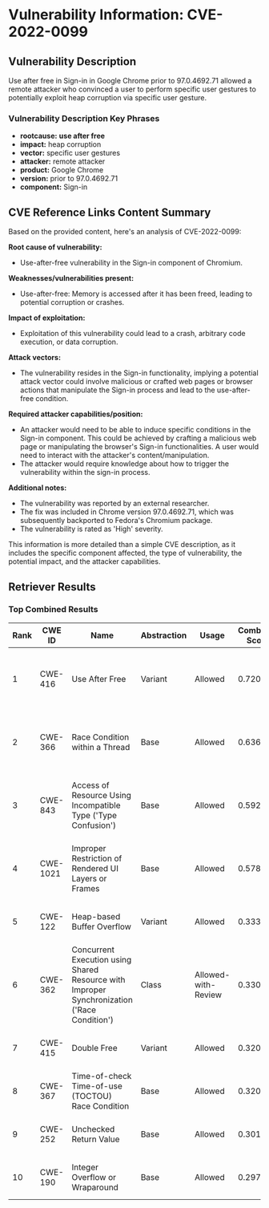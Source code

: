 # Vulnerability Information: CVE-2022-0099

## Vulnerability Description
Use after free in Sign-in in Google Chrome prior to 97.0.4692.71 allowed a remote attacker who convinced a user to perform specific user gestures to potentially exploit heap corruption via specific user gesture.

### Vulnerability Description Key Phrases
- **rootcause:** **use after free**
- **impact:** heap corruption
- **vector:** specific user gestures
- **attacker:** remote attacker
- **product:** Google Chrome
- **version:** prior to 97.0.4692.71
- **component:** Sign-in

## CVE Reference Links Content Summary
Based on the provided content, here's an analysis of CVE-2022-0099:

**Root cause of vulnerability:**
*   Use-after-free vulnerability in the Sign-in component of Chromium.

**Weaknesses/vulnerabilities present:**
*   Use-after-free: Memory is accessed after it has been freed, leading to potential corruption or crashes.

**Impact of exploitation:**
*   Exploitation of this vulnerability could lead to a crash, arbitrary code execution, or data corruption.

**Attack vectors:**
*   The vulnerability resides in the Sign-in functionality, implying a potential attack vector could involve malicious or crafted web pages or browser actions that manipulate the Sign-in process and lead to the use-after-free condition.

**Required attacker capabilities/position:**
*   An attacker would need to be able to induce specific conditions in the Sign-in component. This could be achieved by crafting a malicious web page or manipulating the browser's Sign-in functionalities. A user would need to interact with the attacker's content/manipulation.
*   The attacker would require knowledge about how to trigger the vulnerability within the sign-in process.

**Additional notes:**
*   The vulnerability was reported by an external researcher.
*   The fix was included in Chrome version 97.0.4692.71, which was subsequently backported to Fedora's Chromium package.
*   The vulnerability is rated as 'High' severity.

This information is more detailed than a simple CVE description, as it includes the specific component affected, the type of vulnerability, the potential impact, and the attacker capabilities.

## Retriever Results

### Top Combined Results

| Rank | CWE ID | Name | Abstraction | Usage | Combined Score | Retrievers | Individual Scores |
|------|--------|------|-------------|-------|---------------|------------|-------------------|
| 1 | CWE-416 | Use After Free | Variant | Allowed | 0.7206 | dense, sparse, graph | dense: 0.619, sparse: 0.331, graph: 0.788 |
| 2 | CWE-366 | Race Condition within a Thread | Base | Allowed | 0.6365 | dense, sparse, graph | dense: 0.541, sparse: 0.255, graph: 0.615 |
| 3 | CWE-843 | Access of Resource Using Incompatible Type ('Type Confusion') | Base | Allowed | 0.5923 | dense, sparse, graph | dense: 0.471, sparse: 0.196, graph: 0.683 |
| 4 | CWE-1021 | Improper Restriction of Rendered UI Layers or Frames | Base | Allowed | 0.5785 | dense, sparse, graph | dense: 0.530, sparse: 0.161, graph: 0.618 |
| 5 | CWE-122 | Heap-based Buffer Overflow | Variant | Allowed | 0.3336 | dense, sparse | dense: 0.487, sparse: 0.206 |
| 6 | CWE-362 | Concurrent Execution using Shared Resource with Improper Synchronization ('Race Condition') | Class | Allowed-with-Review | 0.3308 | dense, sparse, graph | dense: 0.475, sparse: 0.180, graph: 0.622 |
| 7 | CWE-415 | Double Free | Variant | Allowed | 0.3209 | dense, sparse | dense: 0.491, sparse: 0.179 |
| 8 | CWE-367 | Time-of-check Time-of-use (TOCTOU) Race Condition | Base | Allowed | 0.3202 | dense, sparse | dense: 0.466, sparse: 0.152 |
| 9 | CWE-252 | Unchecked Return Value | Base | Allowed | 0.3019 | sparse, graph | sparse: 0.152, graph: 0.602 |
| 10 | CWE-190 | Integer Overflow or Wraparound | Base | Allowed | 0.2976 | sparse, graph | sparse: 0.144, graph: 0.602 |


